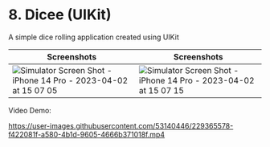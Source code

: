 # 8. Dicee (UIKit)
 A simple dice rolling application created using UIKit
 
 | Screenshots | Screenshots |
 | ----------- | ----------- |
 | ![Simulator Screen Shot - iPhone 14 Pro - 2023-04-02 at 15 07 05](https://user-images.githubusercontent.com/53140446/229363037-85cb8e38-a4b0-4f63-a703-e58cd85ec4cd.png) | ![Simulator Screen Shot - iPhone 14 Pro - 2023-04-02 at 15 07 15](https://user-images.githubusercontent.com/53140446/229363043-c82b8470-0643-474b-a63b-4628818f4e5c.png) |

Video Demo:

https://user-images.githubusercontent.com/53140446/229365578-f422081f-a580-4b1d-9605-4666b371018f.mp4
